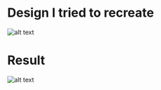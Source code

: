 # Design I tried to recreate
![alt text](https://github.com/hozakowskimilosz/app/blob/master/design.jpg)

# Result
![alt text](https://github.com/hozakowskimilosz/app/blob/master/result.jpg)
